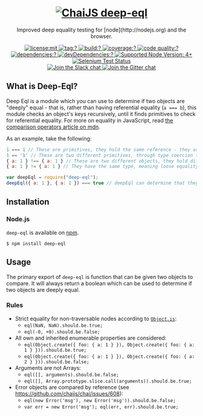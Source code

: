 <h1 align=center>
  <a href="http://chaijs.com" title="Chai Documentation">
    <img alt="ChaiJS" src="http://chaijs.com/img/chai-logo.png"/> deep-eql
  </a>
</h1>

<p align=center>
  Improved deep equality testing for [node](http://nodejs.org) and the browser.
</p>

<p align=center>
  <a href="./LICENSE">
    <img
      alt="license:mit"
      src="https://img.shields.io/badge/license-mit-green.svg?style=flat-square"
    />
  </a><a href="https://github.com/chaijs/deep-eql/releases">
    <img
      alt="tag:?"
      src="https://img.shields.io/github/tag/chaijs/deep-eql.svg?style=flat-square"
    />
  </a><a href="https://travis-ci.org/chaijs/deep-eql">
    <img
      alt="build:?"
      src="https://img.shields.io/travis/chaijs/deep-eql/master.svg?style=flat-square"
    />
  </a><a href="https://coveralls.io/r/chaijs/deep-eql">
    <img
      alt="coverage:?"
      src="https://img.shields.io/coveralls/chaijs/deep-eql/master.svg?style=flat-square"
    />
  </a><a href="https://www.npmjs.com/packages/deep-eql">
    <img
      alt="code quality:?"
      src="https://img.shields.io/codacy/6de187aa62274dbea6e69a3c27e798da.svg?style=flat-square"
    />
  </a><a href="https://www.npmjs.com/packages/deep-eql">
    <img
      alt="dependencies:?"
      src="https://img.shields.io/npm/dm/deep-eql.svg?style=flat-square"
    />
  </a><a href="">
    <img
      alt="devDependencies:?"
      src="https://img.shields.io/david/chaijs/deep-eql.svg?style=flat-square"
    />
  </a><a href="https://github.com/nodejs/LTS#lts-schedule1">
    <img
      alt="Supported Node Version: 4+"
      src="https://img.shields.io/badge/node-4+-43853d.svg?style=flat-square"
    />
  </a>
  <br/>
  <a href="https://saucelabs.com/u/chaijs-deep-eql">
    <img
      alt="Selenium Test Status"
      src="https://saucelabs.com/browser-matrix/chaijs-deep-eql.svg"
    />
  </a>
  <br>
  <a href="https://chai-slack.herokuapp.com/">
    <img
      alt="Join the Slack chat"
      src="https://img.shields.io/badge/slack-join%20chat-E2206F.svg?style=flat-square"
    />
  </a>
  <a href="https://gitter.im/chaijs/deep-eql">
    <img
      alt="Join the Gitter chat"
      src="https://img.shields.io/badge/gitter-join%20chat-D0104D.svg?style=flat-square"
    />
  </a>
</p>

## What is Deep-Eql?

Deep Eql is a module which you can use to determine if two objects are "deeply" equal - that is, rather than having referential equality (`a === b`), this module checks an object's keys recursively, until it finds primitives to check for referential equality. For more on equality in JavaScript, read [the comparison operators article on mdn](https://developer.mozilla.org/en-US/docs/Web/JavaScript/Reference/Operators/Comparison_Operators).

As an example, take the following:

```js
1 === 1 // These are primitives, they hold the same reference - they are strictly equal
1 == '1' // These are two different primitives, through type coercion they hold the same value - they are loosely equal
{ a: 1 } !== { a: 1 } // These are two different objects, they hold different references and so are not strictly equal - even though they hold the same values inside
{ a: 1 } != { a: 1 } // They have the same type, meaning loose equality performs the same check as strict equality - they are still not equal.

var deepEql = require("deep-eql");
deepEql({ a: 1 }, { a: 1 }) === true // deepEql can determine that they share the same keys and those keys share the same values, therefore they are deeply equal!
```

## Installation

### Node.js

`deep-eql` is available on [npm](http://npmjs.org).

    $ npm install deep-eql

## Usage

The primary export of `deep-eql` is function that can be given two objects to compare. It will always return a boolean which can be used to determine if two objects are deeply equal.

### Rules

- Strict equality for non-traversable nodes according to [`Object.is`](https://developer.mozilla.org/en-US/docs/Web/JavaScript/Reference/Global_Objects/Object/is):
  - `eql(NaN, NaN).should.be.true;`
  - `eql(-0, +0).should.be.false;`
- All own and inherited enumerable properties are considered:
  - `eql(Object.create({ foo: { a: 1 } }), Object.create({ foo: { a: 1 } })).should.be.true;`
  - `eql(Object.create({ foo: { a: 1 } }), Object.create({ foo: { a: 2 } })).should.be.false;`
- Arguments are not Arrays:
  - `eql([], arguments).should.be.false;`
  - `eql([], Array.prototype.slice.call(arguments)).should.be.true;`
- Error objects are compared by reference (see https://github.com/chaijs/chai/issues/608):
  - `eql(new Error('msg'), new Error('msg')).should.be.false;`
  - `var err = new Error('msg'); eql(err, err).should.be.true;`
